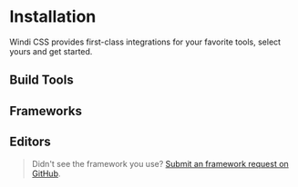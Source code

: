 # Installation

Windi CSS provides first-class integrations for your favorite tools, select yours and get started.

## Build Tools

<Integrations class="mb-5" :items="[
  {
    title: 'Vite',
    link: '/guide/integrations/vite',
    logo: 'vite',
  },
  {
    title: 'Webpack',
    link: '/guide/integrations/webpack',
    logo: 'webpack',
  },
  {
    title: 'Rollup',
    link: '/guide/integrations/rollup',
    logo: 'rollup',
  },
  {
    title: 'CLI',
    link: '/guide/integrations/cli',
    logo: 'cli',
  },
]"/>

## Frameworks

<Integrations class="mb-5" :items="[
  {
    title: 'Nuxt',
    link: '/guide/integrations/nuxt',
    logo: 'nuxt',
  },
  {
    title: 'Vue CLI',
    link: '/guide/integrations/vue-cli',
    logo: 'vue',
  },
  {
    title: 'Gridsome',
    link: '/guide/integrations/gridsome',
    logo: 'gridsome',
  },
  {
    title: 'Next.js',
    link: '/guide/integrations/nextjs',
    logo: 'nextjs',
  },
  {
    title: 'Svelte',
    link: '/guide/integrations/svelte',
    logo: 'svelte',
  },
]"/>

## Editors

<Integrations class="mb-5" :items="[
  {
    title: 'VS Code',
    link: '/guide/editors/vscode',
    logo: 'vscode',
  },
  {
    title: 'WebStorm',
    link: '/guide/editors/webstorm',
    logo: 'webstorm',
  },
]"/>

<div class="pb-5"></div>

> Didn't see the framework you use? [Submit an framework request on GitHub](https://github.com/windicss/windicss/issues/new).
